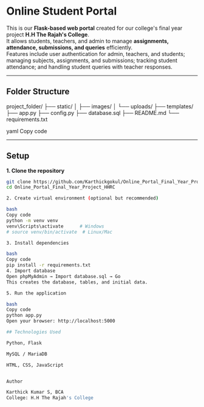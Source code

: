 # Online Student Portal

This is our **Flask-based web portal** created for our college's final year project **H.H The Rajah's College**.  
It allows students, teachers, and admin to manage **assignments, attendance, submissions, and queries** efficiently.  
Features include user authentication for admin, teachers, and students; managing subjects, assignments, and submissions; tracking student attendance; and handling student queries with teacher responses.

---

## Folder Structure

project_folder/
├── static/
│ ├── images/
│ └── uploads/
├── templates/
├── app.py
├── config.py
├── database.sql
├── README.md
└── requirements.txt

yaml
Copy code

---

## Setup

**1. Clone the repository**  
```bash
git clone https://github.com/Karthickgokul/Online_Portal_Final_Year_Project_HHRC.git
cd Online_Portal_Final_Year_Project_HHRC

2. Create virtual environment (optional but recommended)

bash
Copy code
python -m venv venv
venv\Scripts\activate      # Windows
# source venv/bin/activate  # Linux/Mac

3. Install dependencies

bash
Copy code
pip install -r requirements.txt
4. Import database
Open phpMyAdmin → Import database.sql → Go
This creates the database, tables, and initial data.

5. Run the application

bash
Copy code
python app.py
Open your browser: http://localhost:5000

## Technologies Used

Python, Flask

MySQL / MariaDB

HTML, CSS, JavaScript


Author

Karthick Kumar S, BCA
College: H.H The Rajah's College
